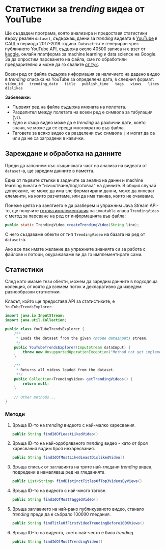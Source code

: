 # Статистики за *trending* видеа от YouTube

Ще създадем програма, която анализира и предоставя статистики върху реален
`dataset`, съдържащ данни за *trending* видеата в
[YouTube](https://www.youtube.com) в САЩ в периода 2017-2018 година.
`Dataset`-ът е генериран чрез публичното YouTube API, съдържа около 40500 записа
и е взет от
[kaggle](https://www.kaggle.com/datasnaek/youtube-new/version/115#USvideos.csv),
онлайн платформа за machine learning и data science на Google. За да опростим
парсването на файла, сме го обработили предварително и може да го свалите
[от тук](USvideos.txt).

Всеки ред от файла съдържа информация за наличието на дадено видео в *trending*
списъка на YouTube за определена дата, в следния формат:
`video_id   trending_date   title   publish_time   tags   views   likes   dislikes`

**Забележки:**
* Първият ред на файла съдържа имената на полетата.
* Разделител между полетата на всеки ред е символа за табулация (`\t`).
* Едно и също видео може да е *trending* за различни дати, което значи, че може
да се среща многократно във файла.
* Таговете за всяко видео са разделени със символа `|` и могат да са или да не
са заградени в кавички.

## Зареждане и обработка на данните

Преди да започнем със същинската част на анализа на видеата от `dataset`-a, ще
заредим данните в паметта.

Една от първите стъпки в задачите за анализ на данни и machine learning винаги е
"изчистване/подготовка" на данните. В общия случай допускаме, че може да има зле
форматирани данни, може да липсват елементи, на които разчитаме, или да има
такива, които не очакваме.

Понеже целта на занятието е да разберем и упражним Java Stream API-то, ще
получите [готова имплементация](src/org/elsys/duzunov/TrendingVideo.java) на
`immutable` класа `TrendingVideo` с метод за парсване на ред от информацията
във файла:
```java
public static TrendingVideo createTrendingVideo(String line);
```

С него създаваме обекти от тип `TrendingVideo` на базата на ред от `dataset`-a.

Ако все пак имате желание да упражните знанията си за работа с файлове и потоци,
окуражаваме ви да го имплементирате сами.

## Статистики

След като имаме тези обекти, можем да заредим данните в подходяща колекция, от
която да вземем поток и декларативно да изведем разнообразни статистики.

Класът, който ще предоставя API за статистиките, е `YouTubeTrendsExplorer`:

```java
import java.io.InputStream;
import java.util.Collection;

public class YouTubeTrendsExplorer {
    /**
     * Loads the dataset from the given {@code dataInput} stream.
     */
    public YouTubeTrendsExplorer(InputStream dataInput) {
        throw new UnsupportedOperationException("Method not yet implemented");
    }

    /**
     * Returns all videos loaded from the dataset.
     **/
    public Collection<TrendingVideo> getTrendingVideos() {
        return null;
    }

    // Other methods...
}
```

### Методи

1. Връща ID-то на *trending* видеото с най-малко харесвания.

   ```java
   public String findIdOfLeastLikedVideo()
   ```

2. Връща ID-то на най-одобряваното *trending* видео - като от броя харесвания
вадим броя нехаресвания.

   ```java
   public String findIdOfMostLikedLeastDislikedVideo()
   ```

3. Връща списък от заглавията на трите най-гледани *trending* видеа, подредени в
намаляващ ред на гледанията.

   ```java
   public List<String> findDistinctTitlesOfTop3VideosByViews()
   ```
4. Връща ID-то на видеото с най-много тагове.

   ```java
   public String findIdOfMostTaggedVideo()
   ```

5. Връща заглавието на най-рано публикуваното видео, станало *trending* преди да
е събрало 100000 гледания.

   ```java
   public String findTitleOfFirstVideoTrendingBefore100KViews()
   ```

6. Връща ID-то на видеото, което най-често е било *trending*.

   ```java
   public String findIdOfMostTrendingVideo()
   ```
